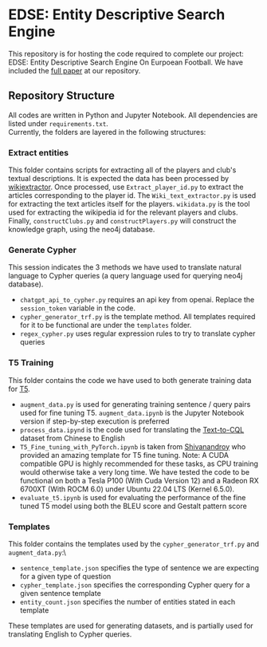 # EDSE: Entity Descriptive Search Engine
This repository is for hosting the code required to complete our project: EDSE: Entity Descriptive Search Engine On Eurpoean Football. We have included the [full paper](https://github.com/flyrobot27/EDSE/blob/master/EDSE__Entity_Descriptive_Search_Engine__Final_Report.pdf) at our repository.

## Repository Structure
All codes are written in Python and Jupyter Notebook. All dependencies are listed under `requirements.txt`.\
Currently, the folders are layered in the following structures:

### Extract entities
This folder contains scripts for extracting all of the players and club's textual descriptions. It is expected the data has been processed by [wikiextractor](https://github.com/attardi/wikiextractor). Once processed, use `Extract_player_id.py` to extract the articles corresponding to the player id. The `Wiki_text_extractor.py` is used for extracting the text articles itself for the players. `wikidata.py` is the tool used for extracting the wikipedia id for the relevant players and clubs. Finally, `constructClubs.py` and `constructPlayers.py` will construct the knowledge graph, using the neo4j database.

### Generate Cypher
This session indicates the 3 methods we have used to translate natural language to Cypher queries (a query language used for querying neo4j database).
- `chatgpt_api_to_cypher.py` requires an api key from openai. Replace the `session_token` variable in the code.
- `cypher_generator_trf.py` is the template method. All templates required for it to be functional are under the `templates` folder.
- `regex_cypher.py` uses regular expression rules to try to translate cypher queries

### T5 Training
This folder contains the code we have used to both generate training data for [T5](https://huggingface.co/docs/transformers/en/model_doc/t5).
- `augment_data.py` is used for generating training sentence / query pairs used for fine tuning T5. `augment_data.ipynb` is the Jupyter Notebook version if step-by-step execution is preferred
- `process_data.ipynd` is the code used for translating the [Text-to-CQL](https://github.com/Guoaibo/Text-to-CQL) dataset from Chinese to English
- `T5_Fine_tuning_with_PyTorch.ipynb` is taken from [Shivanandroy](https://github.com/Shivanandroy/T5-Finetuning-PyTorch) who provided an amazing template for T5 fine tuning. Note: A CUDA compatible GPU is highly recommended for these tasks, as CPU training would otherwise take a very long time. We have tested the code to be functional on both a Tesla P100 (With Cuda Version 12) and a Radeon RX 6700XT (With ROCM 6.0) under Ubuntu 22.04 LTS (Kernel 6.5.0).
- `evaluate_t5.ipynb` is used for evaluating the performance of the fine tuned T5 model using both the BLEU score and Gestalt pattern score

### Templates
This folder contains the templates used by the `cypher_generator_trf.py` and `augment_data.py`:\
- `sentence_template.json` specifies the type of sentence we are expecting for a given type of question
- `cypher_template.json` specifies the corresponding Cypher query for a given sentence template
- `entity_count.json` specifies the number of entities stated in each template

These templates are used for generating datasets, and is partially used for translating English to Cypher queries.
